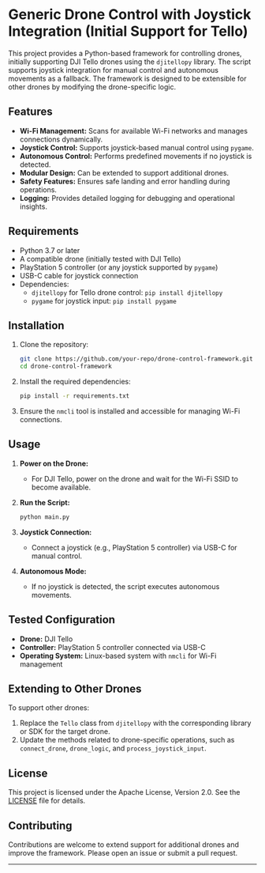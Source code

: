 # Generic Drone Control with Joystick Integration (Initial Support for Tello)

This project provides a Python-based framework for controlling drones, initially supporting DJI Tello drones using the `djitellopy` library. The script supports joystick integration for manual control and autonomous movements as a fallback. The framework is designed to be extensible for other drones by modifying the drone-specific logic.

## Features

- **Wi-Fi Management:** Scans for available Wi-Fi networks and manages connections dynamically.
- **Joystick Control:** Supports joystick-based manual control using `pygame`.
- **Autonomous Control:** Performs predefined movements if no joystick is detected.
- **Modular Design:** Can be extended to support additional drones.
- **Safety Features:** Ensures safe landing and error handling during operations.
- **Logging:** Provides detailed logging for debugging and operational insights.

## Requirements

- Python 3.7 or later
- A compatible drone (initially tested with DJI Tello)
- PlayStation 5 controller (or any joystick supported by `pygame`)
- USB-C cable for joystick connection
- Dependencies:
  - `djitellopy` for Tello drone control: `pip install djitellopy`
  - `pygame` for joystick input: `pip install pygame`

## Installation

1. Clone the repository:
   ```bash
   git clone https://github.com/your-repo/drone-control-framework.git
   cd drone-control-framework
   ```

2. Install the required dependencies:
   ```bash
   pip install -r requirements.txt
   ```

3. Ensure the `nmcli` tool is installed and accessible for managing Wi-Fi connections.

## Usage

1. **Power on the Drone:**
   - For DJI Tello, power on the drone and wait for the Wi-Fi SSID to become available.

2. **Run the Script:**
   ```bash
   python main.py
   ```

3. **Joystick Connection:**
   - Connect a joystick (e.g., PlayStation 5 controller) via USB-C for manual control.

4. **Autonomous Mode:**
   - If no joystick is detected, the script executes autonomous movements.

## Tested Configuration

- **Drone:** DJI Tello
- **Controller:** PlayStation 5 controller connected via USB-C
- **Operating System:** Linux-based system with `nmcli` for Wi-Fi management

## Extending to Other Drones

To support other drones:
1. Replace the `Tello` class from `djitellopy` with the corresponding library or SDK for the target drone.
2. Update the methods related to drone-specific operations, such as `connect_drone`, `drone_logic`, and `process_joystick_input`.

## License

This project is licensed under the Apache License, Version 2.0. See the [LICENSE](LICENSE) file for details.

## Contributing

Contributions are welcome to extend support for additional drones and improve the framework. Please open an issue or submit a pull request.

---
